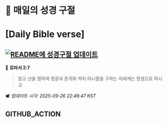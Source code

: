 # 🙏 매일의 성경 구절
# [Daily Bible verse]
## [![README에 성경구절 업데이트](https://github.com/DONGSUKA/first_test/actions/workflows/update-readme-bible.yml/badge.svg)](https://github.com/DONGSUKA/first_test/actions/workflows/update-readme-bible.yml)
<!-- START_BIBLE_VERSE -->
📖 **로마서 2:7**
> 참고 선을 행하여 영광과 존귀와 썩지 아니함을 구하는 자에게는 영생으로 하시고

🕊️ _업데이트 시각: 2025-09-26 22:49:47 KST_
  <!-- END_BIBLE_VERSE -->
## GITHUB_ACTION
